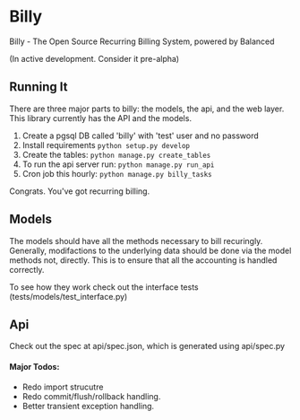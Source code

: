 # Billy

Billy - The Open Source Recurring Billing System, powered by Balanced

(In active development. Consider it pre-alpha)

## Running It

There are three major parts to billy: the models, the api, and the web layer.
This library currently has the API and the models.

1. Create a pgsql DB called 'billy' with 'test' user and no password
2. Install requirements ```python setup.py develop```
3. Create the tables: ```python manage.py create_tables```
4. To run the api server run: ```python manage.py run_api```
5. Cron job this hourly: ```python manage.py billy_tasks```

Congrats. You've got recurring billing.

## Models

The models should have all the methods necessary to bill recuringly. Generally,
modifactions to the underlying data should be done via the model methods not,
directly. This is to ensure that all the accounting is handled correctly.

To see how they work check out the interface tests
(tests/models/test_interface.py)

## Api

Check out the spec at api/spec.json, which is generated using api/spec.py


#### Major Todos:
- Redo import strucutre
- Redo commit/flush/rollback handling.
- Better transient exception handling.